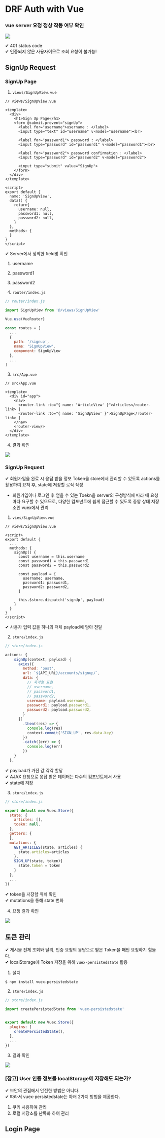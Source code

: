 # DRF Auth with Vue

### vue server 요청 정상 작동 여부 확인

![](assets/DRF_Auth_with_Vue.md/2022-11-14-16-20-52.png)

✔ 401 status code  
✔ 인증되지 않은 사용자이므로 조회 요청이 불가능!  

## SignUp Request

### SignUp Page

1. `views/SignUpView.vue`

```vue
// views/SignUpView.vue

<template>
  <div>
    <h1>Sign Up Page</h1>
    <form @submit.prevent="signUp">
      <label for="username">username : </label>
      <input type="text" id="username" v-model="username"><br>

      <label for="password1"> password : </label>
      <input type="password" id="password1" v-model="password1"><br>

      <label for="password2"> password confirmation : </label>
      <input type="password" id="password2" v-model="password2">
      
      <input type="submit" value="SignUp">
    </form>
  </div>
</template>

<script>
export default {
  name: 'SignUpView',
  data() {
    return{
      username: null,
      password1: null,
      password2: null,
    }
  },
  methods: {
  }
}
</script>
```

✔ Server에서 정의한 field명 확인
1. username
2. password1
3. password2

2. `router/index.js`

```javascript
// router/index.js

import SignUpView from '@/views/SignUpView'

Vue.use(VueRouter)

const routes = [
  ...
  {
    path: '/signup',
    name: 'SignUpView',
    component: SignUpView
  },
  ...
]
```

3. `src/App.vue`

```vue
// src/App.vue

<template>
  <div id="app">
    <nav>
      <router-link :to="{ name: 'ArticleView' }">Articles</router-link> | 
      <router-link :to="{ name: 'SignUpView' }">SignUpPage</router-link> | 
    </nav>
    <router-view/>
  </div>
</template>
```

4. 결과 확인

![](assets/DRF_Auth_with_Vue.md/2022-11-14-16-25-55.png)

### SignUp Request

✔ 회원가입을 완료 시 응답 받을 정보 Token을 store에서 관리할 수 있도록 actions를 활용하여 요처 후, state에 저장할 로직 작성
- 회원가입이나 로그인 후 얻을 수 있는 Toekn을 server의 구성방식에 따라 매 요청마다 요구할 수 있으므로, 다양한 컴포넌트에 쉽게 접근할 수 있도록 중앙 상태 저장소인 vuex에서 관리

1. `vies/SignUpView.vue`

```vue
// views/SignUpView.vue

<script>
export default {
  ...
  methods: {
    signUp() {
      const username = this.username
      const password1 = this.password1
      const password2 = this.password2

      const payload = {
        username: username,
        password1: password1,
        password2: password2,
      }

      this.$store.dispatch('signUp', payload)
    }
  }
}
</script>
```

✔ 사용자 입력 값을 하나의 객체 payload에 담아 전달  

2. `store/index.js`

```javascript
// store/index.js

actions: {
    signUp(context, payload) {
      axios({
        method: 'post',
        url: `${API_URL}/accounts/signup/`,
        data: {
          // 축약형 표현
          // username,
          // password1,
          // password2,
          username: payload.username,
          password1: payload.password1,
          password2: payload.password2,
        }
      })
        .then((res) => {
          console.log(res)
          context.commit('SIGN_UP', res.data.key)
        })
        .catch((err) => {
          console.log(err)
        })
    }
  },
```

✔ payload가 가진 값 각각 할당  
✔ AJAX 요청으로 응답 받은 데이터는 다수의 컴포넌트에서 사용  
✔ state에 저장

3. `store/index.js`

```javascript
// store/index.js

export default new Vuex.Store({
  state: {
    articles: [],
    toekn: null,
  },
  getters: {
  },
  mutations: {
    GET_ARTICLES(state, articles) {
      state.articles=articles
    },
    SIGN_UP(state, token){
      state.token = token
    }
  },
  ...
})
```

✔ token을 저장할 위치 확인  
✔ mutations을 통해 state 변화  

4. 요청 결과 확인

![](assets/DRF_Auth_with_Vue.md/2022-11-14-16-43-47.png)

## 토큰 관리

✔ 게시물 전체 조회와 달리, 인증 요청의 응답으로 받은 Token을 매번 요청하기 힘들다.  
✔ localStorage에 Token 저장을 위해 `vuex-persistedstate` 활용

1. 설치

```shell
$ npm install vuex-persistedstate
```

2. `store/index.js`

```javascript
// store/index.js

import createPersistedState from 'vuex-persistedstate'


export default new Vuex.Store({
  plugins: [
    createPersistedState(),
  ],
  ...
})
```

3. 결과 확인

![](assets/DRF_Auth_with_Vue.md/2022-11-14-16-49-06.png)

### [참고] User 인증 정보를 localStorage에 저장해도 되는가?

✔ 보안의 관점에서 안전한 방법은 아니다.  
✔ 따라서 vuex-persistedstate는 아래 2가지 방법을 제공한다.  
1. 쿠키 사용하여 관리
2. 로컬 저장소를 난독화 하여 관리

## Login Page

